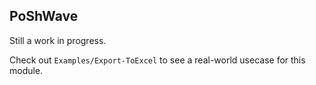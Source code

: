 ## PoShWave

Still a work in progress.

Check out `Examples/Export-ToExcel` to see a real-world usecase for this module.
